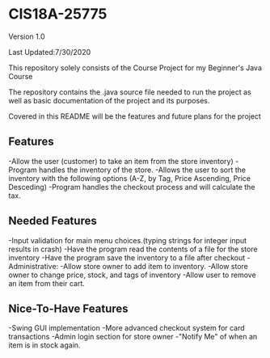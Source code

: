 # CIS18A-25775

Version 1.0

Last Updated:7/30/2020

This repository solely consists of the Course Project for my Beginner's Java Course

The repository contains the .java source file needed to run the project as well as basic documentation of the project and its purposes.

Covered in this README will be the features and future plans for the project

Features
--------
-Allow the user (customer) to take an item from the store inventory)
-Program handles the inventory of the store.
-Allows the user to sort the inventory with the following options (A-Z, by Tag, Price Ascending, Price Desceding)
-Program handles the checkout process and will calculate the tax.

Needed Features
---------------
-Input validation for main menu choices.(typing strings for integer input results in crash)
-Have the program read the contents of a file for the store inventory
-Have the program save the inventory to a file after checkout
-Administrative:
  -Allow store owner to add item to inventory.
  -Allow store owner to change price, stock, and tags of inventory
-Allow user to remove an item from their cart.

Nice-To-Have Features
---------------------
-Swing GUI implementation
-More advanced checkout system for card transactions
-Admin login section for store owner
-"Notify Me" of when an item is in stock again.
